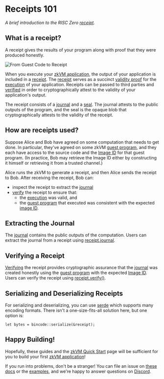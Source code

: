 # Receipts 101

_A brief introduction to the RISC Zero [receipt]._

## What is a receipt?

A receipt gives the results of your program along with proof that they were produced honestly.

![From Guest Code to Receipt](/diagrams/from-rust-to-receipt.png)

When you execute your [zkVM application], the output of your application is included in a [receipt].
The [receipt] serves as a succinct [validity proof] for the [execution] of your application.
Receipts can be passed to third parties and [verified] in order to cryptographically attest to the validity of your application's output.

<!-- The following text is duplicated from the definition of "receipt" on the terminology page.-->

The receipt consists of a [journal] and a [seal].
The journal attests to the public outputs of the program, and
the seal is the opaque blob that cryptographically attests to the validity of the receipt.

<!-- End receipt definition. -->

## How are receipts used?

Suppose Alice and Bob have agreed on some computation that needs to get done.
In particular, they've agreed on some zkVM [guest program], and they each have access to the source code and the [Image ID] for that guest program.
(In practice, Bob may retrieve the Image ID either by constructing it himself or retrieving it from a trusted channel.)

Alice runs the zkVM to generate a receipt, and then Alice sends the receipt to Bob.
After receiving the receipt, Bob can:

- inspect the receipt to extract the [journal]
- [verify] the receipt to ensure that:
  - the [execution] was valid, and
  - the [guest program] that executed was consistent with the expected [image ID].

## Extracting the Journal

The [journal] contains the public outputs of the computation.
Users can extract the journal from a receipt using [receipt.journal].

## Verifying a Receipt

[Verifying] the receipt provides cryptographic assurance that the [journal] was created honestly using the [guest program] with the expected [Image ID].
Users can verify the receipt using [receipt.verify()].

## Serializing and Deserializing Receipts

For serializing and deserializing, you can use [serde](https://crates.io/crates/serde) which supports many encoding formats.
There isn't a one-size-fits-all solution here, but one option is:

`let bytes = bincode::serialize(&receipt);`

## Happy Building!

Hopefully, these guides and the [zkVM Quick Start] page will be sufficient for you to build your first [zkVM application]!

If you run into problems, don't be a stranger!
You can file an issue on [these docs] or the [examples], and we're happy to answer questions on [Discord].

[zkVM application]: ../zkvm_overview.md
[receipt]: /terminology#receipt
[validity proof]: /terminology#validity-proof
[execution]: /terminology#execution-trace
[verified]: /terminology#verify
[journal]: /terminology#journal
[seal]: /terminology#seal
[guest program]: /terminology#guest-program
[Image ID]: /terminology#image-id
[receipt.verify()]: https://docs.rs/risc0-zkvm/0.19/risc0_zkvm/struct.Receipt.html#method.verify
[receipt.journal]: https://docs.rs/risc0-zkvm/0.19/risc0_zkvm/struct.Receipt.html#structfield.journal
[verify]: /terminology#verify
[Verifying]: /terminology#verify
[examples]: https://github.com/risc0/risc0/tree/release-0.19/examples
[these docs]: https://github.com/risc0/risc0/issues/new/choose
[Discord]: https://discord.gg/risczero
[zkVM Quick Start]: ../quickstart.md
